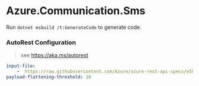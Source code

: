 # Azure.Communication.Sms

Run `dotnet msbuild /t:GenerateCode` to generate code.

### AutoRest Configuration
> see https://aka.ms/autorest

``` yaml
input-file:
    -  https://raw.githubusercontent.com/Azure/azure-rest-api-specs/e5863f5d0d1cf4b71903b6e27c050d3d91e4de9e/specification/communication/data-plane/Microsoft.CommunicationServicesSms/stable/2021-03-07/communicationservicessms.json
payload-flattening-threshold: 10
```
